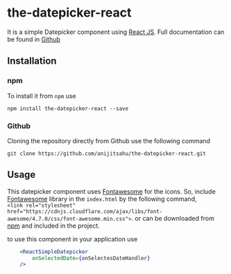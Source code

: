 # the-datepicker-react
It is a simple Datepicker component using [React JS](https://reactjs.org/).
Full documentation can be found in [Github](https://github.com/anijitsahu/the-datepicker-react)

## Installation

### npm
To install it from `npm` use   

`npm install the-datepicker-react --save`

### Github
Cloning the repository directly from Github use the following command   

`git clone https://github.com/anijitsahu/the-datepicker-react.git`


## Usage 
This datepicker component uses [Fontawesome](https://fontawesome.com/) for the icons. So, include [Fontawesome](https://fontawesome.com/) library in the `index.html` by the following command, <br/>
`<link rel="stylesheet" href="https://cdnjs.cloudflare.com/ajax/libs/font-awesome/4.7.0/css/font-awesome.min.css">`. 
or can be downloaded from [npm](https://www.npmjs.com/package/fontawesome) and included in the project.  


to use this component in your application use

```jsx 
    <ReactSimpleDatepicker
        onSelectedDate={onSelectesDateHandler}    
    />
```
